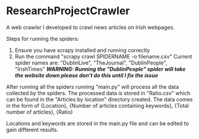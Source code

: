 # ResearchProjectCrawler
A web crawler I developed to crawl news articles on Irish webpages.

Steps for running the spiders:
  1. Ensure you have scrapy installed and running correctly
  2. Run the command "scrapy crawl SPIDERNAME -o filename.csv"
      Current spider names are: "DublinLive", "TheJournal", "DublinPeople", "IrishTimes"
      ***WARNING: Running the "DublinPeople" spider will take the website down please don't do this until I fix the issue***
 
After running all the spiders running "main.py" will process all the data collected by the spiders.
The processed data is stored in "Ratio.csv" which can be found in the "Articles by location" directory created.
The data comes in the form of {Location}, {Number of articles containing keywords}, {Total number of articles}, {Ratio}

Locations and keywords are stored in the main.py file and can be edited to gain different results.
